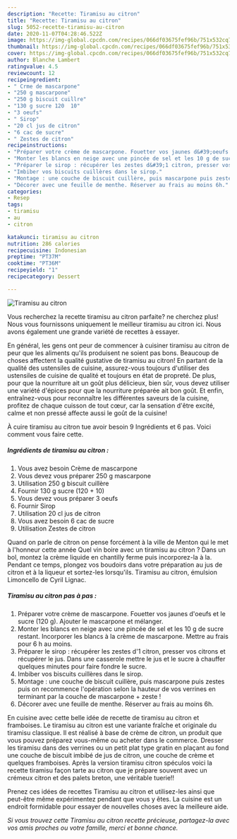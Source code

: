 ```yaml
---
description: "Recette: Tiramisu au citron"
title: "Recette: Tiramisu au citron"
slug: 5052-recette-tiramisu-au-citron
date: 2020-11-07T04:28:46.522Z
image: https://img-global.cpcdn.com/recipes/066df03675fef96b/751x532cq70/tiramisu-au-citron-photo-principale-de-la-recette.jpg
thumbnail: https://img-global.cpcdn.com/recipes/066df03675fef96b/751x532cq70/tiramisu-au-citron-photo-principale-de-la-recette.jpg
cover: https://img-global.cpcdn.com/recipes/066df03675fef96b/751x532cq70/tiramisu-au-citron-photo-principale-de-la-recette.jpg
author: Blanche Lambert
ratingvalue: 4.5
reviewcount: 12
recipeingredient:
- " Crme de mascarpone"
- "250 g mascarpone"
- "250 g biscuit cuillre"
- "130 g sucre 120  10"
- "3 oeufs"
- " Sirop"
- "20 cl jus de citron"
- "6 cac de sucre"
- " Zestes de citron"
recipeinstructions:
- "Préparer votre crème de mascarpone. Fouetter vos jaunes d&#39;oeufs et le sucre (120 g). Ajouter le mascarpone et mélanger."
- "Monter les blancs en neige avec une pincée de sel et les 10 g de sucre restant. Incorporer les blancs à la crème de mascarpone. Mettre au frais pour 6 h au moins."
- "Préparer le sirop : récupérer les zestes d&#39;1 citron, presser vos citrons et récupérer le jus. Dans une casserole mettre le jus et le sucre à chauffer quelques minutes pour faire fondre le sucre."
- "Imbiber vos biscuits cuillères dans le sirop."
- "Montage : une couche de biscuit cuillère, puis mascarpone puis zestes puis on recommence l&#39;opération selon la hauteur de vos verrines en terminant par la couche de mascarpone + zeste !"
- "Décorer avec une feuille de menthe. Réserver au frais au moins 6h."
categories:
- Resep
tags:
- tiramisu
- au
- citron

katakunci: tiramisu au citron 
nutrition: 286 calories
recipecuisine: Indonesian
preptime: "PT37M"
cooktime: "PT36M"
recipeyield: "1"
recipecategory: Dessert

---
```



![Tiramisu au citron](https://img-global.cpcdn.com/recipes/066df03675fef96b/751x532cq70/tiramisu-au-citron-photo-principale-de-la-recette.jpg)

Vous recherchez la recette tiramisu au citron parfaite? ne cherchez plus! Nous vous fournissons uniquement le meilleur tiramisu au citron ici. Nous avons également une grande variété de recettes à essayer.

En général, les gens ont peur de commencer à cuisiner tiramisu au citron de peur que les aliments qu'ils produisent ne soient pas bons. Beaucoup de choses affectent la qualité gustative de tiramisu au citron! En partant de la qualité des ustensiles de cuisine, assurez-vous toujours d'utiliser des ustensiles de cuisine de qualité et toujours en état de propreté. De plus, pour que la nourriture ait un goût plus délicieux, bien sûr, vous devez utiliser une variété d'épices pour que la nourriture préparée ait bon goût. Et enfin, entraînez-vous pour reconnaître les différentes saveurs de la cuisine, profitez de chaque cuisson de tout cœur, car la sensation d'être excité, calme et non pressé affecte aussi le goût de la cuisine!

<!--inarticleads1-->

À cuire tiramisu au citron tue avoir besoin 9 Ingrédients et 6 pas. Voici comment vous faire cette.

##### Ingrédients de tiramisu au citron :

1. Vous avez besoin  Crème de mascarpone
1. Vous devez vous préparer 250 g mascarpone
1. Utilisation 250 g biscuit cuillère
1. Fournir 130 g sucre (120 + 10)
1. Vous devez vous préparer 3 oeufs
1. Fournir  Sirop
1. Utilisation 20 cl jus de citron
1. Vous avez besoin 6 cac de sucre
1. Utilisation  Zestes de citron


Quand on parle de citron on pense forcément à la ville de Menton qui le met à l&#39;honneur cette année Quel vin boire avec un tiramisu au citron ? Dans un bol, montez la crème liquide en chantilly ferme puis incorporez-la à la. Pendant ce temps, plongez vos boudoirs dans votre préparation au jus de citron et à la liqueur et sortez-les lorsqu&#39;ils. Tiramisu au citron, émulsion Limoncello de Cyril Lignac. 

<!--inarticleads2-->

##### Tiramisu au citron pas à pas :

1. Préparer votre crème de mascarpone. Fouetter vos jaunes d&#39;oeufs et le sucre (120 g). Ajouter le mascarpone et mélanger.
1. Monter les blancs en neige avec une pincée de sel et les 10 g de sucre restant. Incorporer les blancs à la crème de mascarpone. Mettre au frais pour 6 h au moins.
1. Préparer le sirop : récupérer les zestes d&#39;1 citron, presser vos citrons et récupérer le jus. Dans une casserole mettre le jus et le sucre à chauffer quelques minutes pour faire fondre le sucre.
1. Imbiber vos biscuits cuillères dans le sirop.
1. Montage : une couche de biscuit cuillère, puis mascarpone puis zestes puis on recommence l&#39;opération selon la hauteur de vos verrines en terminant par la couche de mascarpone + zeste !
1. Décorer avec une feuille de menthe. Réserver au frais au moins 6h.


En cuisine avec cette belle idée de recette de tiramisu au citron et framboises. Le tiramisu au citron est une variante fraîche et originale du tiramisu classique. Il est réalisé à base de crème de citron, un produit que vous pouvez préparez vous-même ou acheter dans le commerce. Dresser les tiramisu dans des verrines ou un petit plat type gratin en plaçant au fond une couche de biscuit imbibé de jus de citron, une couche de crème et quelques framboises. Après la version tiramisu citron spéculos voici la recette tiramisu façon tarte au citron que je prépare souvent avec un crémeux citron et des palets breton, une véritable tuerie!! 

<!--inarticleads1-->

<p>
Prenez ces idées de recettes Tiramisu au citron et utilisez-les ainsi que peut-être même expérimentez pendant que vous y êtes. La cuisine est un endroit formidable pour essayer de nouvelles choses avec la meilleure aide.
</p>

<p>
<i>Si vous trouvez cette Tiramisu au citron recette précieuse, partagez-la avec vos amis proches ou votre famille, merci et bonne chance.</i>
</p>
